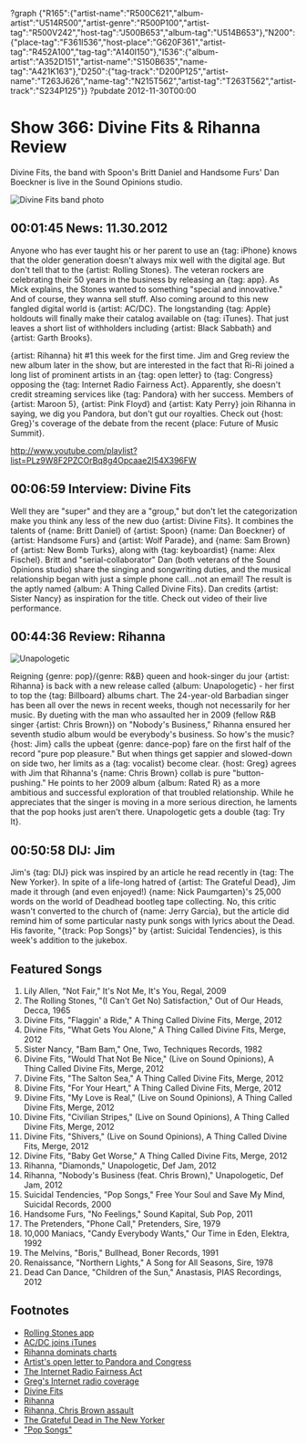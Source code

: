 ?graph {"R165":{"artist-name":"R500C621","album-artist":"U514R500","artist-genre":"R500P100","artist-tag":"R500V242","host-tag":"J500B653","album-tag":"U514B653"},"N200":{"place-tag":"F361I536","host-place":"G620F361","artist-tag":"R452A100","tag-tag":"A140I150"},"I536":{"album-artist":"A352D151","artist-name":"S150B635","name-tag":"A421K163"},"D250":{"tag-track":"D200P125","artist-name":"T263J626","name-tag":"N215T562","artist-tag":"T263T562","artist-track":"S234P125"}}
?pubdate 2012-11-30T00:00

# Show 366: Divine Fits & Rihanna Review 
Divine Fits, the band with Spoon's Britt Daniel and Handsome Furs' Dan Boeckner is live in the Sound Opinions studio.

![Divine Fits band photo](http://static.soundopinions.org/images/2012/divinefits.jpg)

## 00:01:45 News: 11.30.2012
Anyone who has ever taught his or her parent to use an {tag: iPhone} knows that the older generation doesn't always mix well with the digital age. But don't tell that to the {artist: Rolling Stones}. The veteran rockers are celebrating their 50 years in the business by releasing an {tag: app}. As Mick explains, the Stones wanted to something "special and innovative." And of course, they wanna sell stuff. Also coming around to this new fangled digital world is {artist: AC/DC}. The longstanding {tag: Apple} holdouts will finally make their catalog available on {tag: iTunes}. That just leaves a short list of withholders including {artist: Black Sabbath} and {artist: Garth Brooks}.

{artist: Rihanna} hit #1 this week for the first time. Jim and Greg review the new album later in the show, but are interested in the fact that Ri-Ri joined a long list of prominent artists in an {tag: open letter} to {tag: Congress} opposing the {tag: Internet Radio Fairness Act}. Apparently, she doesn't credit streaming services like {tag: Pandora} with her success. Members of {artist: Maroon 5}, {artist: Pink Floyd} and {artist: Katy Perry} join Rihanna in saying, we dig you Pandora, but don't gut our royalties. Check out {host: Greg}'s coverage of the debate from the recent {place: Future of Music Summit}.

http://www.youtube.com/playlist?list=PLz9W8F2PZCOrBq8g4Opcaae2I54X396FW

## 00:06:59 Interview: Divine Fits
Well they are "super" and they are a "group," but don't let the categorization make you think any less of the new duo {artist: Divine Fits}. It combines the talents of {name: Britt Daniel} of {artist: Spoon} {name: Dan Boeckner} of {artist: Handsome Furs} and {artist: Wolf Parade}, and {name: Sam Brown} of {artist: New Bomb Turks}, along with {tag: keyboardist} {name: Alex Fischel}. Britt and "serial-collaborator" Dan (both veterans of the Sound Opinions studio) share the singing and songwriting duties, and the musical relationship began with just a simple phone call...not an email! The result is the aptly named {album: A Thing Called Divine Fits}. Dan credits {artist: Sister Nancy} as inspiration for the title. Check out video of their live performance.

## 00:44:36 Review: Rihanna
![Unapologetic](http://is5.mzstatic.com/image/thumb/Music71/v4/61/70/55/617055b5-3d2b-4ed3-dd0a-cf262bd5bf43/source/600x600bb.jpg "63346553/1168096518")


Reigning {genre: pop}/{genre: R&B} queen and hook-singer du jour {artist: Rihanna} is back with a new release called {album: Unapologetic} - her first to top the {tag: Billboard} albums chart. The 24-year-old Barbadian singer has been all over the news in recent weeks, though not necessarily for her music. By dueting with the man who assaulted her in 2009 (fellow R&B singer {artist: Chris Brown}) on "Nobody's Business," Rihanna ensured her seventh studio album would be everybody's business. So how's the music? {host: Jim} calls the upbeat {genre: dance-pop} fare on the first half of the record "pure pop pleasure." But when things get sappier and slowed-down on side two, her limits as a {tag: vocalist} become clear. {host: Greg} agrees with Jim that Rihanna's {name: Chris Brown} collab is pure "button-pushing." He points to her 2009 album {album: Rated R} as a more ambitious and successful exploration of that troubled relationship. While he appreciates that the singer is moving in a more serious direction, he laments that the pop hooks just aren't there. Unapologetic gets a double {tag: Try It}.

## 00:50:58 DIJ: Jim
Jim's {tag: DIJ} pick was inspired by an article he read recently in {tag: The New Yorker}. In spite of a life-long hatred of {artist: The Grateful Dead}, Jim made it through (and even enjoyed!) {name: Nick Paumgarten}'s 25,000 words on the world of Deadhead bootleg tape collecting. No, this critic wasn't converted to the church of {name: Jerry Garcia}, but the article did remind him of some particular nasty punk songs with lyrics about the Dead. His favorite, "{track: Pop Songs}" by {artist: Suicidal Tendencies}, is this week's addition to the jukebox.

## Featured Songs
1. Lily Allen, "Not Fair," It's Not Me, It's You, Regal, 2009
2. The Rolling Stones, "(I Can't Get No) Satisfaction," Out of Our Heads, Decca, 1965
3. Divine Fits, "Flaggin' a Ride," A Thing Called Divine Fits, Merge, 2012
4. Divine Fits, "What Gets You Alone," A Thing Called Divine Fits, Merge, 2012
5. Sister Nancy, "Bam Bam," One, Two, Techniques Records, 1982
6. Divine Fits, "Would That Not Be Nice," (Live on Sound Opinions), A Thing Called Divine Fits, Merge, 2012
7. Divine Fits, "The Salton Sea," A Thing Called Divine Fits, Merge, 2012
8. Divine Fits, "For Your Heart," A Thing Called Divine Fits, Merge, 2012
9. Divine Fits, "My Love is Real," (Live on Sound Opinions), A Thing Called Divine Fits, Merge, 2012
10. Divine Fits, "Civilian Stripes," (Live on Sound Opinions), A Thing Called Divine Fits, Merge, 2012
11. Divine Fits, "Shivers," (Live on Sound Opinions), A Thing Called Divine Fits, Merge, 2012
12. Divine Fits, "Baby Get Worse," A Thing Called Divine Fits, Merge, 2012
13. Rihanna, "Diamonds," Unapologetic, Def Jam, 2012
14. Rihanna, "Nobody's Business (feat. Chris Brown)," Unapologetic, Def Jam, 2012
15. Suicidal Tendencies, "Pop Songs," Free Your Soul and Save My Mind, Suicidal Records, 2000 
16. Handsome Furs, "No Feelings," Sound Kapital, Sub Pop, 2011
17. The Pretenders, "Phone Call," Pretenders, Sire, 1979
18. 10,000 Maniacs, "Candy Everybody Wants," Our Time in Eden, Elektra, 1992
19. The Melvins, "Boris," Bullhead, Boner Records, 1991
20. Renaissance, "Northern Lights," A Song for All Seasons, Sire, 1978
21. Dead Can Dance, "Children of the Sun," Anastasis, PIAS Recordings, 2012 

## Footnotes 
- [Rolling Stones app](http://articles.latimes.com/2012/nov/20/entertainment/la-et-ms-rolling-stones-official-app-itunes-20121120)
- [AC/DC joins iTunes](http://mediadecoder.blogs.nytimes.com/2012/11/21/now-that-acdcs-there-whos-still-missing-from-itunes/?_php=true&_type=blogs&_r=0)
- [Rihanna dominats charts](http://www.billboard.com/biz/articles/news/1082908/rihanna-scores-double-domination-atop-billboard-200-hot-100)
- [Artist's open letter to Pandora and Congress](http://www.hollywoodreporter.com/earshot/artists-open-letter-pandora-internet-radio-fairness-act-390473)
- [The Internet Radio Fairness Act](http://www.wyden.senate.gov/download/?id=84d76138-a2bc-456d-bfcd-544c6c941647&download=1)
- [Greg's Internet radio coverage](http://articles.chicagotribune.com/2012-11-13/entertainment/chi-future-of-music-summit-debate-internet-radio-royalty-rates-debated-20121113_1_future-of-music-summit-tim-westergren-satellite-and-cable-radio)
- [Divine Fits](http://divinefits.com/)
- [Rihanna](http://www.rihannanow.com/)
- [Rihanna, Chris Brown assault](http://www.cnn.com/2009/CRIME/08/25/chris.brown.sentencing/index.html?_s=PM:CRIME)
- [The Grateful Dead in The New Yorker](http://www.newyorker.com/reporting/2012/11/26/121126fa_fact_paumgarten)
- ["Pop Songs"](https://www.youtube.com/watch?v=nAC9rItp5vQ)
